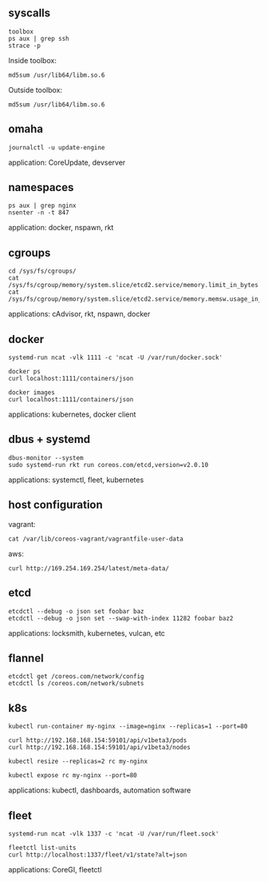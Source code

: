 ## syscalls

```
toolbox
ps aux | grep ssh
strace -p 
```

Inside toolbox:
```
md5sum /usr/lib64/libm.so.6
```

Outside toolbox: 
```
md5sum /usr/lib64/libm.so.6
```

## omaha

```
journalctl -u update-engine
```

application: CoreUpdate, devserver

## namespaces

```
ps aux | grep nginx
nsenter -n -t 847
```

application: docker, nspawn, rkt

## cgroups

```
cd /sys/fs/cgroups/
cat /sys/fs/cgroup/memory/system.slice/etcd2.service/memory.limit_in_bytes
cat /sys/fs/cgroup/memory/system.slice/etcd2.service/memory.memsw.usage_in_bytes
```

applications: cAdvisor, rkt, nspawn, docker

## docker 

```
systemd-run ncat -vlk 1111 -c 'ncat -U /var/run/docker.sock'
```

```
docker ps
curl localhost:1111/containers/json
```

```
docker images
curl localhost:1111/containers/json
```

applications: kubernetes, docker client

## dbus + systemd

```
dbus-monitor --system
sudo systemd-run rkt run coreos.com/etcd,version=v2.0.10
```

applications: systemctl, fleet, kubernetes

## host configuration

vagrant:
```
cat /var/lib/coreos-vagrant/vagrantfile-user-data
```

aws:
```
curl http://169.254.169.254/latest/meta-data/
```

## etcd

```
etcdctl --debug -o json set foobar baz
etcdctl --debug -o json set --swap-with-index 11282 foobar baz2
```

applications: locksmith, kubernetes, vulcan, etc

## flannel

```
etcdctl get /coreos.com/network/config
etcdctl ls /coreos.com/network/subnets
```

## k8s

```
kubectl run-container my-nginx --image=nginx --replicas=1 --port=80
```

```
curl http://192.168.168.154:59101/api/v1beta3/pods
curl http://192.168.168.154:59101/api/v1beta3/nodes
```

```
kubectl resize --replicas=2 rc my-nginx
```


```
kubectl expose rc my-nginx --port=80
```

applications: kubectl, dashboards, automation software

## fleet

```
systemd-run ncat -vlk 1337 -c 'ncat -U /var/run/fleet.sock'
```

```
fleetctl list-units
curl http://localhost:1337/fleet/v1/state?alt=json
```

applications: CoreGI, fleetctl

